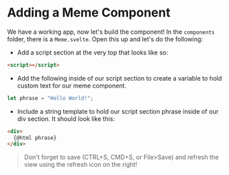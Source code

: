 # Adding a Meme Component

We have a working app, now let's build the component!
In the `components` folder, there is a `Meme.svelte`. Open this up and let's do the following:

- Add a script section at the very top that looks like so:

```html
<script></script>
```

- Add the following inside of our script section to create a variable to hold custom text for our meme component.

```js
let phrase = "Hello World!";
```

- Include a string template to hold our script section phrase inside of our div section. It should look like this:

```html
<div>
  {@html phrase}
</div>
```

> Don't forget to save (CTRL+S, CMD+S, or File>Save) and refresh the view using the refresh icon on the right!
